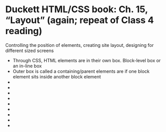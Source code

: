 # Duckett HTML/CSS book: Ch. 15, “Layout” (again; repeat of Class 4 reading)
Controlling the position of elements, creating site layout, designing for different sized screens<br>
- Through CSS, HTML elements are in their own box. Block-level box or an in-line box<br>
- Outer box is called a containing/parent elements are if one block element sits inside another block element<br>
- <br>
- <br>
- <br>
- <br>
- <br>
- <br>
- <br>
- <br>
- <br>
